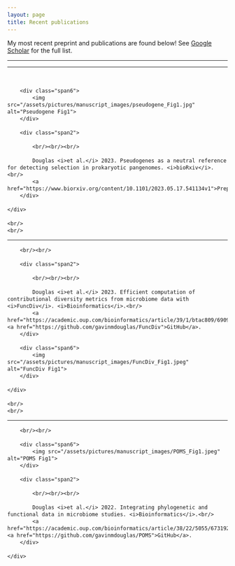 ```yaml
---
layout: page
title: Recent publications
---
```


My most recent preprint and publications are found below! See [Google Scholar](https://scholar.google.ca/citations?hl=en&user=EhhXPUkAAAAJ) for the full list.

---

<hr/>

<div class="container">
    <div class="row-fluid">
		<br/>

        <div class="span6">
        	<img src="/assets/pictures/manuscript_images/pseudogene_Fig1.jpg" alt="Pseudogene Fig1">
        </div>

        <div class="span2">

        	<br/><br/><br/>

			Douglas <i>et al.</i> 2023. Pseudogenes as a neutral reference for detecting selection in prokaryotic pangenomes. <i>bioRxiv</i>.<br/>
			<a href="https://www.biorxiv.org/content/10.1101/2023.05.17.541134v1">Preprint</a>.
        </div>

    </div>

    <br/>
    <br/>

</div>

<hr/>

<div class="container">
    <div class="row-fluid">

		<br/><br/>

    	<div class="span2">

    		<br/><br/><br/>

			Douglas <i>et al.</i> 2023. Efficient computation of contributional diversity metrics from microbiome data with <i>FuncDiv</i>. <i>Bioinformatics</i>.<br/>
			<a href="https://academic.oup.com/bioinformatics/article/39/1/btac809/6909011">Paper</a>. <a href="https://github.com/gavinmdouglas/FuncDiv">GitHub</a>.
        </div>

        <div class="span6">
        	<img src="/assets/pictures/manuscript_images/FuncDiv_Fig1.jpeg" alt="FuncDiv Fig1">
        </div>

    </div>

    <br/>
    <br/>

</div>

<hr/>

<div class="container">
    <div class="row-fluid">

		<br/><br/>

        <div class="span6">
        	<img src="/assets/pictures/manuscript_images/POMS_Fig1.jpeg" alt="POMS Fig1">
        </div>

        <div class="span2">

        	<br/><br/><br/>

			Douglas <i>et al.</i> 2022. Integrating phylogenetic and functional data in microbiome studies. <i>Bioinformatics</i>.<br/>
			<a href="https://academic.oup.com/bioinformatics/article/38/22/5055/6731923">Paper</a>. <a href="https://github.com/gavinmdouglas/POMS">GitHub</a>.
        </div>

    </div>
</div>
